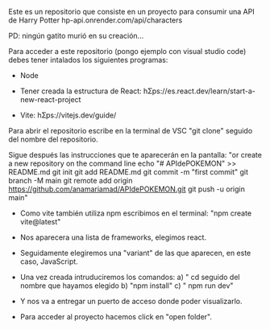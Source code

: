 Este es un repositorio que consiste en un proyecto para consumir una API de Harry Potter
hp-api.onrender.com/api/characters

PD: ningún gatito murió en su creación...



Para acceder a este repositorio (pongo ejemplo con visual studio code) debes tener intalados los siguientes programas: 

- Node

- Tener creada la estructura de React:
hƩps://es.react.dev/learn/start-a-new-react-project

- Vite:
hƩps://vitejs.dev/guide/


Para abrir el repositorio escribe en la terminal de VSC "git clone" seguido del nombre del repositorio.

Sigue después las instrucciones que te aparecerán en la pantalla:
"or create a new repository on the command line
echo "# APIdePOKEMON" >> README.md
git init
git add README.md
git commit -m "first commit"
git branch -M main
git remote add origin https://github.com/anamariamad/APIdePOKEMON.git
git push -u origin main"

- Como vite también utiliza npm escribimos en el terminal: "npm create vite@latest"

- Nos aparecera una lista de frameworks, elegimos react.

- Seguidamente elegiremos una "variant" de las que aparecen, en este caso, JavaScript.

- Una vez creada intruduciremos los comandos:
  a) " cd seguido del nombre que hayamos elegido
  b) "npm install"
  c) " npm run dev"

- Y nos va a entregar un puerto de acceso donde poder visualizarlo.

- Para acceder al proyecto hacemos click en "open folder".


